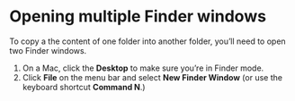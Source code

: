 # Opening multiple Finder windows

To copy a the content of one folder into another folder, you’ll need to open two Finder windows.

1. On a Mac, click the **Desktop** to make sure you’re in Finder mode. 
2. Click **File** on the menu bar and select **New Finder Window** \(or use the keyboard shortcut **Command N**.\)

